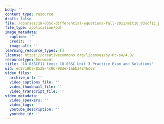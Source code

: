 ```yaml
---
body: ''
content_type: resource
draft: false
file: /courses/18-03sc-differential-equations-fall-2011/mit18_03scf11_prex3.pdf
file_type: application/pdf
image_metadata:
  caption: ''
  credit: ''
  image-alt: ''
learning_resource_types: []
license: https://creativecommons.org/licenses/by-nc-sa/4.0/
resourcetype: Document
title: '18.03SCF11 text: 18.03SC Unit 3 Practice Exam and Solutions'
uid: ec8719b9-8528-4c86-98de-1abb24246c68
video_files:
  archive_url: ''
  video_captions_file: ''
  video_thumbnail_file: ''
  video_transcript_file: ''
video_metadata:
  video_speakers: ''
  video_tags: ''
  youtube_description: ''
  youtube_id: ''
---
```

